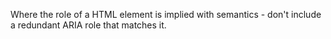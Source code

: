 Where the role of a HTML element is implied with semantics - don't include a redundant ARIA role that matches it.